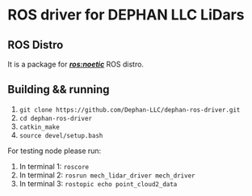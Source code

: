 # ROS driver for DEPHAN LLC LiDars

## ROS Distro
It is a package for [***ros:noetic***](https://hub.docker.com/_/ros) ROS distro. 

## Building && running 
1. `git clone https://github.com/Dephan-LLC/dephan-ros-driver.git`
2. `cd dephan-ros-driver`
3. `catkin_make`
4. `source devel/setup.bash` 

For testing node please run:
1. In terminal 1: `roscore`
2. In terminal 2: `rosrun mech_lidar_driver mech_driver`
3. In terminal 3: `rostopic echo point_cloud2_data`
